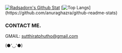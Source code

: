 [![Radsadorn's Github Stat](https://github-readme-stats.vercel.app/api?username=radsadorn&show_icons=true&locale=en&theme=outrun)](https://github.com/anuraghazra/github-readme-stats)  [![Top Langs](https://github-readme-stats.vercel.app/api/top-langs?username=radsadorn&layout=compact&theme=outrun")](https://github.com/anuraghazra/github-readme-stats)

### CONTACT ME.
GMAIL: sutthiratphutho@gmail.com

(●'◡'●)

